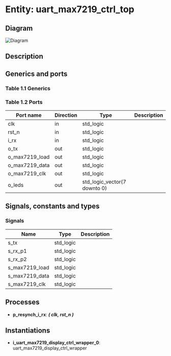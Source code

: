 # Entity: uart_max7219_ctrl_top
## Diagram
![Diagram](uart_max7219_ctrl_top.svg "Diagram")
## Description
## Generics and ports
### Table 1.1 Generics
### Table 1.2 Ports
| Port name      | Direction | Type                         | Description |
| -------------- | --------- | ---------------------------- | ----------- |
| clk            | in        | std_logic                    |             |
| rst_n          | in        | std_logic                    |             |
| i_rx           | in        | std_logic                    |             |
| o_tx           | out       | std_logic                    |             |
| o_max7219_load | out       | std_logic                    |             |
| o_max7219_data | out       | std_logic                    |             |
| o_max7219_clk  | out       | std_logic                    |             |
| o_leds         | out       | std_logic_vector(7 downto 0) |             |
## Signals, constants and types
### Signals
| Name           | Type      | Description |
| -------------- | --------- | ----------- |
| s_tx           | std_logic |             |
| s_rx_p1        | std_logic |             |
| s_rx_p2        | std_logic |             |
| s_max7219_load | std_logic |             |
| s_max7219_data | std_logic |             |
| s_max7219_clk  | std_logic |             |
## Processes
- **p_resynch_i_rx**: ***( clk, rst_n )***

## Instantiations
- **i_uart_max7219_display_ctrl_wrapper_0**: uart_max7219_display_ctrl_wrapper

